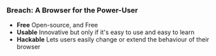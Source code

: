 ### Breach: A Browser for the Power-User

- **Free** Open-source, and Free
- **Usable** Innovative but only if it's easy to use and easy to learn
- **Hackable** Lets users easily change or extend the behaviour of their browser


